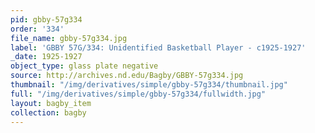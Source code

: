```yaml
---
pid: gbby-57g334
order: '334'
file_name: gbby-57g334.jpg
label: 'GBBY 57G/334: Unidentified Basketball Player - c1925-1927'
_date: 1925-1927
object_type: glass plate negative
source: http://archives.nd.edu/Bagby/GBBY-57g334.jpg
thumbnail: "/img/derivatives/simple/gbby-57g334/thumbnail.jpg"
full: "/img/derivatives/simple/gbby-57g334/fullwidth.jpg"
layout: bagby_item
collection: bagby
---
```

